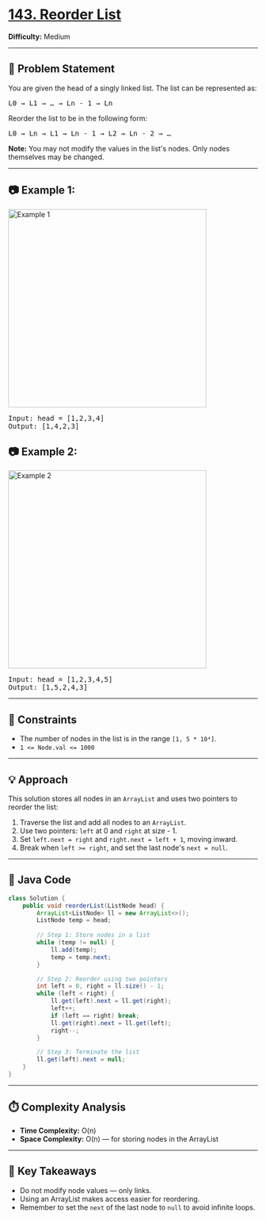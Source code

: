 
<h1><a href="https://leetcode.com/problems/reorder-list/" target="_blank">143. Reorder List</a></h1>

<p><strong>Difficulty:</strong> Medium</p>

<hr>

<h2>🧩 Problem Statement</h2>
<p>You are given the head of a singly linked list. The list can be represented as:</p>
<pre>L0 → L1 → … → Ln - 1 → Ln</pre>
<p>Reorder the list to be in the following form:</p>
<pre>L0 → Ln → L1 → Ln - 1 → L2 → Ln - 2 → …</pre>
<p><strong>Note:</strong> You may not modify the values in the list's nodes. Only nodes themselves may be changed.</p>

<hr>

<h2>📷 Example 1:</h2>
<img src="https://assets.leetcode.com/uploads/2021/03/04/reorder1linked-list.jpg" alt="Example 1" width="400">

<pre>
Input: head = [1,2,3,4]
Output: [1,4,2,3]
</pre>

<h2>📷 Example 2:</h2>
<img src="https://assets.leetcode.com/uploads/2021/03/09/reorder2-linked-list.jpg" alt="Example 2" width="400">

<pre>
Input: head = [1,2,3,4,5]
Output: [1,5,2,4,3]
</pre>

<hr>

<h2>📌 Constraints</h2>
<ul>
  <li>The number of nodes in the list is in the range <code>[1, 5 * 10⁴]</code>.</li>
  <li><code>1 <= Node.val <= 1000</code></li>
</ul>

<hr>

<h2>💡 Approach</h2>
<p>This solution stores all nodes in an <code>ArrayList</code> and uses two pointers to reorder the list:</p>
<ol>
  <li>Traverse the list and add all nodes to an <code>ArrayList</code>.</li>
  <li>Use two pointers: <code>left</code> at 0 and <code>right</code> at size - 1.</li>
  <li>Set <code>left.next = right</code> and <code>right.next = left + 1</code>, moving inward.</li>
  <li>Break when <code>left >= right</code>, and set the last node's <code>next = null</code>.</li>
</ol>

<hr>

<h2>🧾 Java Code</h2>

```java
class Solution {
    public void reorderList(ListNode head) {
        ArrayList<ListNode> ll = new ArrayList<>();
        ListNode temp = head;
        
        // Step 1: Store nodes in a list
        while (temp != null) {
            ll.add(temp);
            temp = temp.next;
        }

        // Step 2: Reorder using two pointers
        int left = 0, right = ll.size() - 1;
        while (left < right) {
            ll.get(left).next = ll.get(right);
            left++;
            if (left == right) break;
            ll.get(right).next = ll.get(left);
            right--;
        }

        // Step 3: Terminate the list
        ll.get(left).next = null;
    }
}
```

<hr>

<h2>⏱️ Complexity Analysis</h2>
<ul>
  <li><strong>Time Complexity:</strong> O(n)</li>
  <li><strong>Space Complexity:</strong> O(n) — for storing nodes in the ArrayList</li>
</ul>

<hr>

<h2>🧠 Key Takeaways</h2>
<ul>
  <li>Do not modify node values — only links.</li>
  <li>Using an ArrayList makes access easier for reordering.</li>
  <li>Remember to set the <code>next</code> of the last node to <code>null</code> to avoid infinite loops.</li>
</ul>

</body>
</html>
